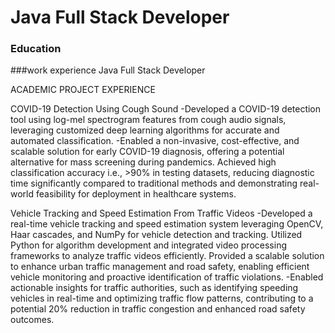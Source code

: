 # Java Full Stack Developer

### Education

###work experience
Java Full Stack Developer

ACADEMIC PROJECT EXPERIENCE

COVID-19 Detection Using Cough Sound
-Developed a COVID-19 detection tool using log-mel spectrogram features from cough audio signals, leveraging customized deep learning algorithms for accurate and automated classification.
-Enabled a non-invasive, cost-effective, and scalable solution for early COVID-19 diagnosis, offering a potential alternative for mass screening during pandemics. Achieved high classification accuracy i.e., >90% in testing datasets, reducing diagnostic time significantly compared to traditional methods and demonstrating real-world feasibility for deployment in healthcare systems.

Vehicle Tracking and Speed Estimation From Traffic Videos
-Developed a real-time vehicle tracking and speed estimation system leveraging OpenCV, Haar cascades, and NumPy for vehicle detection and tracking. Utilized Python for algorithm development and integrated video processing frameworks to analyze traffic videos efficiently. Provided a scalable solution to enhance urban traffic management and road safety, enabling efficient vehicle monitoring and proactive identification of traffic violations.
-Enabled actionable insights for traffic authorities, such as identifying speeding vehicles in real-time and optimizing traffic flow patterns, contributing to a potential 20% reduction in traffic congestion and enhanced road safety outcomes.
